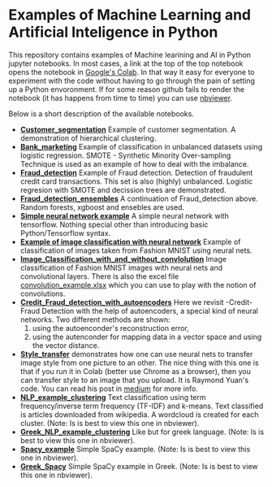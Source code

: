 # Examples of Machine Learning and Artificial Inteligence in Python

This repository contains examples of Machine learining and AI in Python jupyter notebooks. In most cases, a link at the top of the top notebook opens the notebook in [Google's Colab](https://colab.research.google.com/notebooks/intro.ipynb). In that way it easy for everyone to experiment with the code without  having to go through the pain of setting up a Python envoronment. If for some reason github fails to render the notebook (it has happens from time to time) you can use [nbviewer](https://nbviewer.jupyter.org/).  

Below is a short description of the available notebooks.

* **[Customer_segmentation](https://github.com/dpanagop/ML_and_AI_examples/blob/master/Customer_segmentation.ipynb)** Example of customer segmentation. A demonstration of hierarchical clustering. 
* **[Bank_marketing](https://github.com/dpanagop/ML_and_AI_examples/blob/master/Bank_marketing.ipynb)** Example of classification in unbalanced datasets using logistic regression. SMOTE - Synthetic Minority Over-sampling Technique is used as an example of how to deal with the imbalance.
* **[Fraud_detection](https://github.com/dpanagop/ML_and_AI_examples/blob/master/Fraud_detection.ipynb)** Example of Fraud detection. Detection of fraudulent credit card transactions. This set is also (highly) unbalanced. Logistic regresion with SMOTE and decission trees are demonstrated.
* **[Fraud_detection_ensembles](https://github.com/dpanagop/ML_and_AI_examples/blob/master/Fraud_detection_ensembles.ipynb)** A continuation of Fraud_detection above. Random forests, xgboost and ensebles are used.
* **[Simple neural network example](https://github.com/dpanagop/ML_and_AI_examples/blob/master/Simple%20neural%20network%20example.ipynb)** A simple neural network with tensorflow. Nothing special other than introducing basic Python/Tensorflow syntax.
* **[Example of image classification with neural network](https://github.com/dpanagop/ML_and_AI_examples/blob/master/Example%20of%20image%20classification%20with%20neural%20network.ipynb)** Example of classification of images taken from Fashion MNIST using neural nets.
* **[Image_Classification_with_and_without_convlolution](https://github.com/dpanagop/ML_and_AI_examples/blob/master/Image_Classification_with_and_without_convlolution.ipynb)** Image classification of Fashion MNIST images with neural nets and convolutional layers. There is also the excel file [convolution_example.xlsx](https://github.com/dpanagop/ML_and_AI_examples/blob/master/convolution_example.xlsx) which you can use to play with the notion of convolutions.
* **[Credit_Fraud_detection_with_autoencoders](https://github.com/dpanagop/ML_and_AI_examples/blob/master/Credit_Fraud_detection_with_autoencoders.ipynb)** Here we revisit -Credit- Fraud Detection with the help of autoencoders, a special kind of neural networks. Two different methods are shown:
  1. using the autoenconder's reconstruction error,
  2. using the autenconder for mapping data in a vector space and using the vector distance.
 * **[Style_transfer](https://github.com/dpanagop/ML_and_AI_examples/blob/master/Style_transfer.ipynb)** demonstrates how one can use neural nets to transfer image style from one picture to an other. The nice thing with this one is that if you run it in Colab (better use Chrome as a browser), then you can transfer style to an image that you upload. It is Raymond Yuan's code. You can read his post in [medium](https://medium.com/tensorflow/neural-style-transfer-creating-art-with-deep-learning-using-tf-keras-and-eager-execution-7d541ac31398) for more info.
 * **[NLP_example_clustering](https://github.com/dpanagop/ML_and_AI_examples/blob/master/NLP_example_clustering.ipynb)** Text classification using term frequency/inverse term frequency (TF-IDF) and k-means. Text classified is articles downloaded from wikipedia. A wordcloud is created for each cluster. (Note: Is is best to view this one in nbviewer).
  * **[Greek_NLP_example_clustering](https://github.com/dpanagop/ML_and_AI_examples/blob/master/Greek_NLP_example_clustering.ipynb)** Like but for greek language. (Note: Is is best to view this one in nbviewer).
 * **[Spacy_example](https://github.com/dpanagop/ML_and_AI_examples/blob/master/Spacy_example.ipynb)** Simple SpaCy example.  (Note: Is is best to view this one in nbviewer).
 * **[Greek_Spacy](https://github.com/dpanagop/ML_and_AI_examples/blob/master/Greek_Spacy.ipynb)** Simple SpaCy example in Greek.  (Note: Is is best to view this one in nbviewer). 
